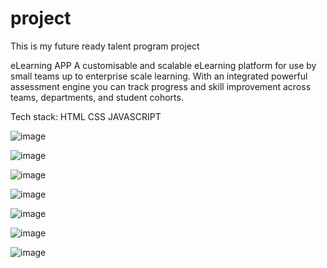 # project
This is my future ready talent program project

eLearning APP
A customisable and scalable eLearning platform for use by small teams up to enterprise scale learning. With an integrated powerful assessment engine you can track progress and skill improvement across teams, departments, and student cohorts.

Tech stack:
HTML
CSS 
JAVASCRIPT

![image](https://user-images.githubusercontent.com/95064329/193752953-55289cd7-7010-4a6f-992b-48ce298f08ed.png)

![image](https://user-images.githubusercontent.com/95064329/193753010-9281b73a-b558-4e72-9e75-701ff5bbed3b.png)

![image](https://user-images.githubusercontent.com/95064329/193753099-d70b743f-a7f2-4f25-abe8-8ca2221c3023.png)

![image](https://user-images.githubusercontent.com/95064329/193753159-e7f1eaef-735d-4cf4-b898-895a9af3ed24.png)

![image](https://user-images.githubusercontent.com/95064329/193753186-bf06d7d4-cf5e-40d0-a2fb-065ca689d036.png)

![image](https://user-images.githubusercontent.com/95064329/193753230-94b2fb44-3be4-4864-bb20-6a7b6b14400a.png)

![image](https://user-images.githubusercontent.com/95064329/193753258-831dfde5-3727-49a4-ac2f-be56ad3093d1.png)



